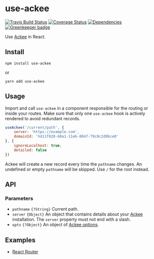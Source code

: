 # use-ackee

[![Travis Build Status](https://travis-ci.org/electerious/use-ackee.svg?branch=master)](https://travis-ci.org/electerious/use-ackee) [![Coverage Status](https://coveralls.io/repos/github/electerious/use-ackee/badge.svg?branch=master)](https://coveralls.io/github/electerious/use-ackee?branch=master) [![Dependencies](https://david-dm.org/electerious/use-ackee.svg)](https://david-dm.org/electerious/use-ackee#info=dependencies) [![Greenkeeper badge](https://badges.greenkeeper.io/electerious/use-ackee.svg)](https://greenkeeper.io/)

Use [Ackee](https://github.com/electerious/Ackee) in React.

## Install

```
npm install use-ackee
```

or

```
yarn add use-ackee
```

## Usage

Import and call `use-ackee` in a component responsible for the routing or inside your routes. Make sure that only one `use-ackee` hook is actively rendered to avoid redundant records.

```js
useAckee('/current/path', {
	server: 'https://example.com',
	domainId: 'hd11f820-68a1-11e6-8047-79c0c2d9bce0'
}, {
	ignoreLocalhost: true,
	detailed: false
})
```

Ackee will create a new record every time the `pathname` changes. An undefined or empty `pathname` will be skipped. Use `/` for the root instead.

## API

### Parameters

- `pathname` `{?String}` Current path.
- `server` `{Object}` An object that contains details about your [Ackee](https://github.com/electerious/Ackee) installation. The `server` property must not end with a slash.
- `opts` `{?Object}` An object of [Ackee options](https://github.com/electerious/ackee-tracker#options).

## Examples

- [React Router](demos/react-router/README.md)